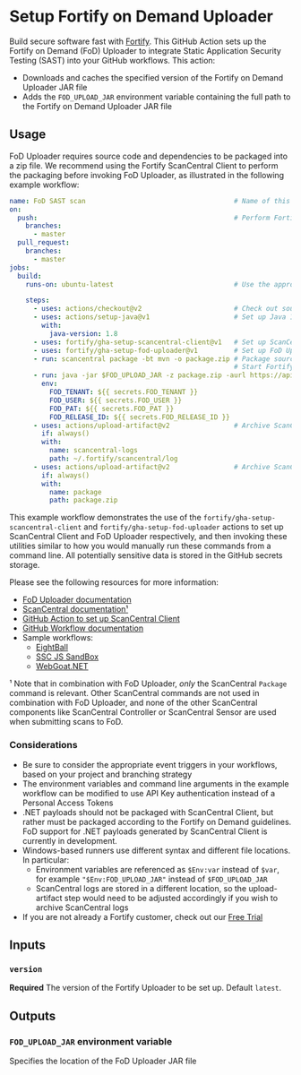# Setup Fortify on Demand Uploader

Build secure software fast with [Fortify](https://www.microfocus.com/en-us/solutions/application-security). This GitHub Action sets up the Fortify on Demand (FoD) Uploader to integrate Static Application Security Testing (SAST) into your GitHub workflows. This action:
* Downloads and caches the specified version of the Fortify on Demand Uploader JAR file
* Adds the `FOD_UPLOAD_JAR` environment variable containing the full path to the Fortify on Demand Uploader JAR file

## Usage

FoD Uploader requires source code and dependencies to be packaged into a zip file. We recommend using the Fortify ScanCentral Client to perform the packaging before invoking FoD Uploader, as illustrated in the following example workflow:

```yaml
name: FoD SAST scan                                     # Name of this workflow
on:
  push:                                                 # Perform Fortify SAST on push and/or pull requests
    branches:
      - master
  pull_request:
    branches:
      - master
jobs:                                                  
  build:
    runs-on: ubuntu-latest                              # Use the appropriate runner for building your source code

    steps:
      - uses: actions/checkout@v2                       # Check out source code
      - uses: actions/setup-java@v1                     # Set up Java 1.8; required by ScanCentral Client and FoD Uploader
        with:
          java-version: 1.8
      - uses: fortify/gha-setup-scancentral-client@v1   # Set up ScanCentral Client and add to system path
      - uses: fortify/gha-setup-fod-uploader@v1         # Set up FoD Uploader, set FOD_UPLOAD_JAR variable
      - run: scancentral package -bt mvn -o package.zip # Package source code using ScanCentral Client
                                                        # Start Fortify on Demand SAST scan:
      - run: java -jar $FOD_UPLOAD_JAR -z package.zip -aurl https://api.ams.fortify.com/ -purl https://ams.fortify.com/ -rid "$FOD_RELEASE_ID" -tc "$FOD_TENANT" -uc "$FOD_USER" "$FOD_PAT" -ep 2 -pp 1
        env:                                            
          FOD_TENANT: ${{ secrets.FOD_TENANT }}
          FOD_USER: ${{ secrets.FOD_USER }}
          FOD_PAT: ${{ secrets.FOD_PAT }}
          FOD_RELEASE_ID: ${{ secrets.FOD_RELEASE_ID }} 
      - uses: actions/upload-artifact@v2                # Archive ScanCentral logs for debugging purposes
        if: always()
        with:
          name: scancentral-logs
          path: ~/.fortify/scancentral/log
      - uses: actions/upload-artifact@v2                # Archive ScanCentral package for debugging purposes
        if: always()
        with:
          name: package
          path: package.zip
```

This example workflow demonstrates the use of the `fortify/gha-setup-scancentral-client` and `fortify/gha-setup-fod-uploader` actions to set up ScanCentral Client and FoD Uploader respectively, 
and then invoking these utilities similar to how you would manually run these commands from a command line. All potentially sensitive data is stored in the GitHub secrets storage.

Please see the following resources for more information:

* [FoD Uploader documentation](https://github.com/fod-dev/fod-uploader-java)
* [ScanCentral documentation¹](https://www.microfocus.com/documentation/fortify-software-security-center/2010/ScanCentral_Help_20.1.0/index.htm#CLI.htm%3FTocPath%3DFortify%2520ScanCentral%2520Command%2520Options%7C_____0)  
* [GitHub Action to set up ScanCentral Client](https://github.com/fortify/gha-setup-scancentral-client)
* [GitHub Workflow documentation](https://docs.github.com/en/actions/configuring-and-managing-workflows/configuring-a-workflow)
* Sample workflows:
    * [EightBall](https://github.com/fortify/gha-sample-workflows-eightball/tree/master/.github/workflows)
	* [SSC JS SandBox](https://github.com/fortify/gha-sample-workflows-ssc-js-sandbox/tree/master/.github/workflows)
	* [WebGoat.NET](https://github.com/fortify/gha-sample-workflows-WebGoat.NET/tree/master/.github/workflows)

¹ Note that in combination with FoD Uploader, *only* the ScanCentral `Package` command is relevant. Other ScanCentral commands are not used in combination with FoD Uploader, and none of the other ScanCentral components like ScanCentral Controller or ScanCentral Sensor are used when submitting scans to FoD.

### Considerations

* Be sure to consider the appropriate event triggers in your workflows, based on your project and branching strategy
* The environment variables and command line arguments in the example workflow can be modified to use API Key authentication instead of a Personal Access Tokens
* .NET payloads should not be packaged with ScanCentral Client, but rather must be packaged according to the Fortify on Demand guidelines. FoD support for .NET payloads generated by ScanCentral Client is currently in development.
* Windows-based runners use different syntax and different file locations. In particular:
    * Environment variables are referenced as `$Env:var` instead of `$var`, for example `"$Env:FOD_UPLOAD_JAR"` instead of `$FOD_UPLOAD_JAR`
    * ScanCentral logs are stored in a different location, so the upload-artifact step would need to be adjusted accordingly if you wish to archive ScanCentral logs
* If you are not already a Fortify customer, check out our [Free Trial](https://www.microfocus.com/en-us/products/application-security-testing/free-trial)


## Inputs

### `version`
**Required** The version of the Fortify Uploader to be set up. Default `latest`.

## Outputs

### `FOD_UPLOAD_JAR` environment variable
Specifies the location of the FoD Uploader JAR file
